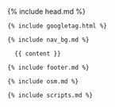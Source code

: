 <!DOCTYPE html>
<html>

  {% include head.md %}

  <body>

    {% include googletag.html %}

    {% include nav_bg.md %}

      {{ content }}

    {% include footer.md %}

    {% include osm.md %}

    {% include scripts.md %}

  </body>

</html>

